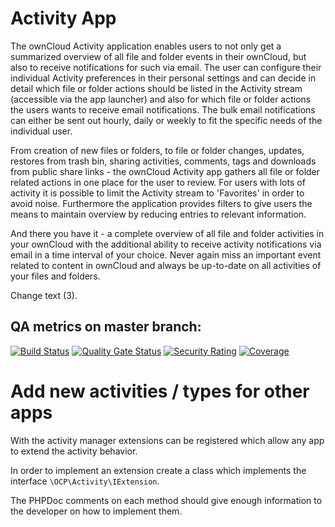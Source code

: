 Activity App
===============

The ownCloud Activity application enables users to not only get a summarized overview of all file and folder events in their ownCloud, but also to receive notifications for such via email. The user can configure their individual Activity preferences in their personal settings and can decide in detail which file or folder actions should be listed in the Activity stream (accessible via the app launcher) and also for which file or folder actions the users wants to receive email notifications. The bulk email notifications can either be sent out hourly, daily or weekly to fit the specific needs of the individual user.

From creation of new files or folders, to file or folder changes, updates, restores from trash bin, sharing activities, comments, tags and downloads from public share links - the ownCloud Activity app gathers all file or folder related actions in one place for the user to review. For users with lots of activity it is possible to limit the Activity stream to 'Favorites' in order to avoid noise. Furthermore the application provides filters to give users the means to maintain overview by reducing entries to relevant information.

And there you have it - a complete overview of all file and folder activities in your ownCloud with the additional ability to receive activity notifications via email in a time interval of your choice. Never again miss an important event related to content in ownCloud and always be up-to-date on all activities of your files and folders.

Change text (3).

## QA metrics on master branch:

[![Build Status](https://drone.owncloud.com/api/badges/owncloud/activity/status.svg?branch=master)](https://drone.owncloud.com/owncloud/activity)
[![Quality Gate Status](https://sonarcloud.io/api/project_badges/measure?project=owncloud_activity&metric=alert_status)](https://sonarcloud.io/dashboard?id=owncloud_activity)
[![Security Rating](https://sonarcloud.io/api/project_badges/measure?project=owncloud_activity&metric=security_rating)](https://sonarcloud.io/dashboard?id=owncloud_activity)
[![Coverage](https://sonarcloud.io/api/project_badges/measure?project=owncloud_activity&metric=coverage)](https://sonarcloud.io/dashboard?id=owncloud_activity)

# Add new activities / types for other apps

With the activity manager extensions can be registered which allow any app to extend the activity behavior.

In order to implement an extension create a class which implements the interface `\OCP\Activity\IExtension`.

The PHPDoc comments on each method should give enough information to the developer on how to implement them.
